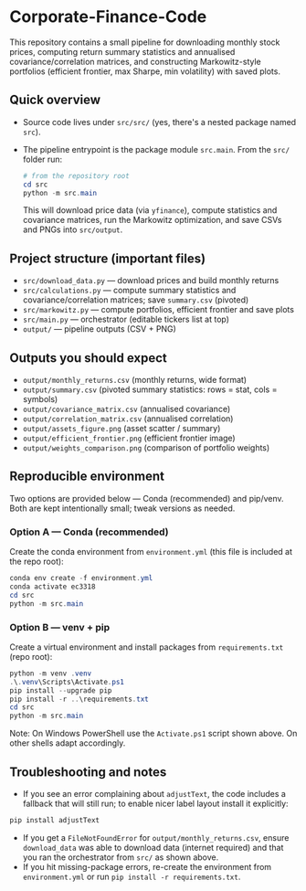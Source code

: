 # Corporate-Finance-Code

This repository contains a small pipeline for downloading monthly stock prices, computing return summary statistics and annualised covariance/correlation matrices, and constructing Markowitz-style portfolios (efficient frontier, max Sharpe, min volatility) with saved plots.

## Quick overview
- Source code lives under `src/src/` (yes, there's a nested package named `src`).
- The pipeline entrypoint is the package module `src.main`. From the `src/` folder run:

	```powershell
	# from the repository root
	cd src
	python -m src.main
	```

	This will download price data (via `yfinance`), compute statistics and covariance matrices, run the Markowitz optimization, and save CSVs and PNGs into `src/output`.

## Project structure (important files)
- `src/download_data.py`  — download prices and build monthly returns
- `src/calculations.py`   — compute summary statistics and covariance/correlation matrices; save `summary.csv` (pivoted)
- `src/markowitz.py`     — compute portfolios, efficient frontier and save plots
- `src/main.py`          — orchestrator (editable tickers list at top)
- `output/`              — pipeline outputs (CSV + PNG)

## Outputs you should expect
- `output/monthly_returns.csv` (monthly returns, wide format)
- `output/summary.csv` (pivoted summary statistics: rows = stat, cols = symbols)
- `output/covariance_matrix.csv` (annualised covariance)
- `output/correlation_matrix.csv` (annualised correlation)
- `output/assets_figure.png` (asset scatter / summary)
- `output/efficient_frontier.png` (efficient frontier image)
- `output/weights_comparison.png` (comparison of portfolio weights)

## Reproducible environment
Two options are provided below — Conda (recommended) and pip/venv. Both are kept intentionally small; tweak versions as needed.

### Option A — Conda (recommended)
Create the conda environment from `environment.yml` (this file is included at the repo root):

```powershell
conda env create -f environment.yml
conda activate ec3318
cd src
python -m src.main
```

### Option B — venv + pip
Create a virtual environment and install packages from `requirements.txt` (repo root):

```powershell
python -m venv .venv
.\.venv\Scripts\Activate.ps1
pip install --upgrade pip
pip install -r ..\requirements.txt
cd src
python -m src.main
```

Note: On Windows PowerShell use the `Activate.ps1` script shown above. On other shells adapt accordingly.

## Troubleshooting and notes
- If you see an error complaining about `adjustText`, the code includes a fallback that will still run; to enable nicer label layout install it explicitly:

```powershell
pip install adjustText
```

- If you get a `FileNotFoundError` for `output/monthly_returns.csv`, ensure `download_data` was able to download data (internet required) and that you ran the orchestrator from `src/` as shown above.
- If you hit missing-package errors, re-create the environment from `environment.yml` or run `pip install -r requirements.txt`.

```